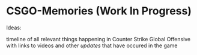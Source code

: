 # CSGO-Memories (Work In Progress)

Ideas:

  timeline of all relevant things happening in Counter Strike Global Offensive with links to videos and other *updates* that have occured in the game 
